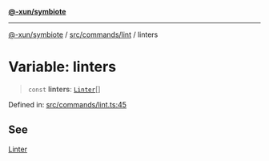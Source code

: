 [**@-xun/symbiote**](../../../../README.md)

***

[@-xun/symbiote](../../../../README.md) / [src/commands/lint](../README.md) / linters

# Variable: linters

> `const` **linters**: [`Linter`](../enumerations/Linter.md)[]

Defined in: [src/commands/lint.ts:45](https://github.com/Xunnamius/symbiote/blob/c3eb624b24481297d928007f103c9d2138e49cb7/src/commands/lint.ts#L45)

## See

[Linter](../enumerations/Linter.md)

